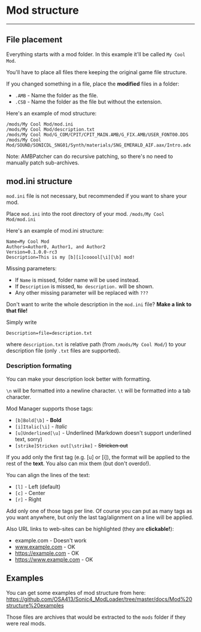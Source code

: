 # Mod structure
---------------------------

## File placement

Everything starts with a mod folder. In this example it'll be called `My Cool Mod`.

You'll have to place all files there keeping the original game file structure.

If you changed something in a file, place the **modified** files in a folder:
* `.AMB` - Name the folder as the file.
* `.CSB` - Name the folder as the file but without the extension.

Here's an example of mod structure:
```
/mods/My Cool Mod/mod.ini
/mods/My Cool Mod/description.txt
/mods/My Cool Mod/G_COM/CPIT/CPIT_MAIN.AMB/G_FIX.AMB/USER_FONT00.DDS
/mods/My Cool Mod/SOUND/SONICDL_SNG01/Synth/materials/SNG_EMERALD_AIF.aax/Intro.adx
```

Note: AMBPatcher can do recursive patching, so there's no need to manually patch sub-archives.

## mod.ini structure

`mod.ini` file is not necessary, but recommended if you want to share your mod.

Place `mod.ini` into the root directory of your mod.
`/mods/My Cool Mod/mod.ini`

Here's an example of mod.ini structure:
```
Name=My Cool Mod
Authors=Author0, Author1, and Author2
Version=0.1.0.0-rc3
Description=This is my [b][i]cooool[\i][\b] mod!
```

Missing parameters:
* If `Name` is missed, folder name will be used instead.
* If `Description` is missed, `No description.` will be shown.
* Any other missing parameter will be replaced with `???`

Don't want to write the whole description in the `mod.ini` file? **Make a link to that file!**

Simply write
```
Description=file=description.txt
```
where `description.txt` is relative path (from `/mods/My Cool Mod/`) to your description file (only `.txt` files are supported).

### Description formating

You can make your description look better with formatting.

`\n` will be formatted into a newline character.
`\t` will be formatted into a tab character.

Mod Manager supports those tags:

* `[b]Bold[\b]` - **Bold**
* `[i]Italic[\i]` - *Italic*
* `[u]Underlined[\u]` - Underlined (Markdown doesn't support underlined text, sorry)
* `[strike]Stricken out[\strike]` - ~~Stricken out~~

If you add only the first tag (e.g. [u] or [i]), the format will be applied to the rest of the **text**. You also can mix them (but don't overdo!).

You can align the lines of the text:

* `[l]` - Left (default)
* `[c]` - Center
* `[r]` - Right

Add only one of those tags per line. Of course you can put as many tags as you want anywhere, but only the last tag/alignment on a line will be applied.

Also URL links to web-sites can be highlighted (they are **clickable!**):
* example.com - Doesn't work
* www.example.com - OK
* https://example.com - OK
* https://www.example.com - OK


## Examples

You can get some examples of mod structure from here: https://github.com/OSA413/Sonic4_ModLoader/tree/master/docs/Mod%20structure%20examples

Those files are archives that would be extracted to the `mods` folder if they were real mods.